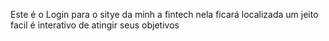 Este é o Login para o sitye da minh a fintech nela ficará localizada um jeito facil é interativo de atingir seus objetivos
